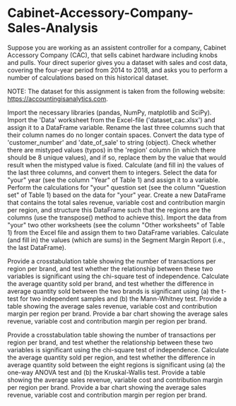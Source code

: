 # Cabinet-Accessory-Company-Sales-Analysis


Suppose you are working as an assistent controller for a company, Cabinet Accessory Company (CAC), that sells cabinet hardware including knobs and pulls. Your direct superior gives you a dataset
with sales and cost data, covering the four-year period from 2014 to 2018, and asks you to perform a number of calculations based on this historical dataset.

NOTE: The dataset for this assignment is taken from the following website: https://accountingisanalytics.com.


Import the necessary libraries (pandas, NumPy, matplotlib and SciPy).
Import the 'Data' worksheet from the Excel-file ('dataset_cac.xlsx') and assign it to a DataFrame variable.
Rename the last three columns such that their column names do no longer contain spaces.
Convert the data type of 'customer_number' and 'date_of_sale' to string (object).
Check whether there are mistyped values (typos) in the 'region' column (in which there should be 8 unique values), and if so, replace them by the value that would result when the mistyped value
is fixed.
Calculate (and fill in) the values of the last three columns, and convert them to integers.
Select the data for "your" year (see the column "Year" of Table 1) and assign it to a variable.
Perform the calculations for "your" question set (see the column "Question set" of Table 1) based on the data for "your" year.
Create a new DataFrame that contains the total sales revenue, variable cost and contribution margin per region, and structure this DataFrame such that the regions are the columns (use the
transpose() method to achieve this).
Import the data from "your" two other worksheets (see the column "Other worksheets" of Table 1) from the Excel file and assign them to two DataFrame variables.
Calculate (and fill in) the values (which are sums) in the Segment Margin Report (i.e., the last DataFrame).



Provide a crosstabulation table showing the number of transactions per region per brand, and test whether the relationship between these two variables is significant using the chi-square test of
independence.
Calculate the average quantity sold per brand, and test whether the difference in average quantity sold between the two brands is significant using (a) the t-test for two independent samples and
(b) the Mann-Whitney test.
Provide a table showing the average sales revenue, variable cost and contribution margin per region per brand.
Provide a bar chart showing the average sales revenue, variable cost and contribution margin per region per brand.

Provide a crosstabulation table showing the number of transactions per region per brand, and test whether the relationship between these two variables is significant using the chi-square test of
independence.
Calculate the average quantity sold per region, and test whether the difference in average quantity sold between the eight regions is significant using (a) the one-way ANOVA test and (b) the
Kruskal-Wallis test.
Provide a table showing the average sales revenue, variable cost and contribution margin per region per brand.
Provide a bar chart showing the average sales revenue, variable cost and contribution margin per region per brand.
